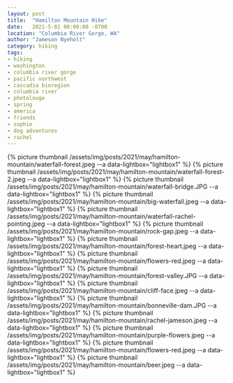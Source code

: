 ```yaml
---
layout: post
title:  "Hamilton Mountain Hike"
date:   2021-5-01 00:00:00 -0700
location: "Columbia River Gorge, WA"
author: "Jameson Nyeholt"
category: hiking
tags:
- hiking
- washington
- columbia river gorge
- pacific northwest
- cascadia bioregion
- columbia river
- photolouge
- spring
- america
- friends
- sophie
- dog adventures
- rachel
---
```


{% picture thumbnail /assets/img/posts/2021/may/hamilton-mountain/waterfall-forest.jpeg --a data-lightbox="lightbox1" %}
{% picture thumbnail /assets/img/posts/2021/may/hamilton-mountain/waterfall-forest-2.jpeg --a data-lightbox="lightbox1" %}
{% picture thumbnail /assets/img/posts/2021/may/hamilton-mountain/waterfall-bridge.JPG --a data-lightbox="lightbox1" %}
{% picture thumbnail /assets/img/posts/2021/may/hamilton-mountain/big-waterfall.jpeg --a data-lightbox="lightbox1" %}
{% picture thumbnail /assets/img/posts/2021/may/hamilton-mountain/waterfall-rachel-pointing.jpeg --a data-lightbox="lightbox1" %}
{% picture thumbnail /assets/img/posts/2021/may/hamilton-mountain/rock-gap.jpeg --a data-lightbox="lightbox1" %}
{% picture thumbnail /assets/img/posts/2021/may/hamilton-mountain/forest-heart.jpeg --a data-lightbox="lightbox1" %}
{% picture thumbnail /assets/img/posts/2021/may/hamilton-mountain/flowers-red.jpeg --a data-lightbox="lightbox1" %}
{% picture thumbnail /assets/img/posts/2021/may/hamilton-mountain/forest-valley.JPG --a data-lightbox="lightbox1" %}
{% picture thumbnail /assets/img/posts/2021/may/hamilton-mountain/cliff-face.jpeg --a data-lightbox="lightbox1" %}
{% picture thumbnail /assets/img/posts/2021/may/hamilton-mountain/bonneville-dam.JPG --a data-lightbox="lightbox1" %}
{% picture thumbnail /assets/img/posts/2021/may/hamilton-mountain/rachel-jameson.jpeg --a data-lightbox="lightbox1" %}
{% picture thumbnail /assets/img/posts/2021/may/hamilton-mountain/purple-flowers.jpeg --a data-lightbox="lightbox1" %}
{% picture thumbnail /assets/img/posts/2021/may/hamilton-mountain/flowers-red.jpeg --a data-lightbox="lightbox1" %}
{% picture thumbnail /assets/img/posts/2021/may/hamilton-mountain/beer.jpeg --a data-lightbox="lightbox1" %}